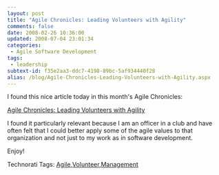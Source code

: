 ```yaml
---
layout: post
title: "Agile Chronicles: Leading Volunteers with Agility"
comments: false
date: 2008-02-26 10:36:00
updated: 2008-07-04 23:01:34
categories:
 - Agile Software Development
tags:
 - leadership
subtext-id: f35e2aa3-ddc7-4198-89bc-5af934440f28
alias: /blog/Agile-Chronicles-Leading-Volunteers-with-Agility.aspx
---
```



I found this nice article today in this month's Agile Chronicles: 

[Agile Chronicles: Leading Volunteers with Agility](http://www.agilechronicles.com/blog/2008/02/leading-volunte.html)

I found it particularly relevant because I am an officer in a club and have often felt that I could better apply some of the agile values to that organization and not just to my work as in software development. 

Enjoy! 

Technorati Tags: [Agile](http://technorati.com/tags/Agile),[Volunteer](http://technorati.com/tags/Volunteer),[Management](http://technorati.com/tags/Management)
